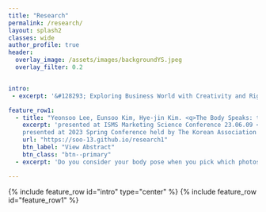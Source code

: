 ```yaml
---  
title: "Research"
permalink: /research/
layout: splash2
classes: wide
author_profile: true
header:
  overlay_image: /assets/images/backgroundYS.jpeg
  overlay_filter: 0.2


intro:
 - excerpt: '&#128293; Exploring Business World with Creativity and Rigor &#128293;'

feature_row1:
  - title: "Yeonsoo Lee, Eunsoo Kim, Hye-jin Kim. <q>The Body Speaks: the Effects of Machine-Extracted Body Pose in Image Contents.</q>"
    excerpt: 'presented at ISMS Marketing Science Conference 23.06.09 <br>
    presented at 2023 Spring Conference held by The Korean Association for Information Society 23.05.12'
    url: "https://soo-13.github.io/research1"
    btn_label: "View Abstract"
    btn_class: "btn--primary"   
  - excerpt: 'Do you consider your body pose when you pick which photos to post on your social media? While image with human models are frequently used in marketing, the effect of model&#x2019;s body pose remains largely unknown. Drawing from the psychology literature that body pose can make difference in the observers&#x2019; perceptions and responses, this research investigates how model&#x2019;s body pose depicted in an image influences social media engagement. We introduce two body pose-related metrics that can potentially influence consumer behavior -expansiveness and form- using machine learning and estimate their effects on social media engagement through empirical analysis and lab experiment. Interestingly, we find that pose expansiveness (i.e., how much space the pose takes up) and sitting (vs. naturally standing) pose positively affect social media engagement. Our findings indicate that marketers can improve consumer engagement without extra cost by simply altering model pose'

---
```

{% include feature_row id="intro" type="center" %}
{% include feature_row id="feature_row1" %}

<!-- 
---
## Presentation

- The Body Speaks: the Effects of Machine-Extracted Body Pose in Image Contents
  - ISMS Marketing Science Conference, Miami, United States 23.06.09 *(scheduled)*
  - The Korean Association for Information Society, Seoul, Korea 23.05.12 -->

